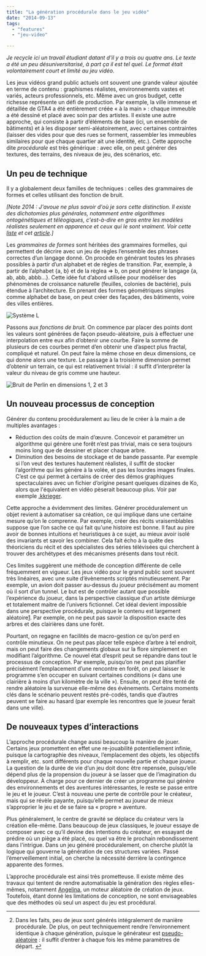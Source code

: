 ```yaml
---
title: "La génération procédurale dans le jeu vidéo"
date: "2014-09-13"
tags:
  - "features"
  - "jeu-video"

---
```


_Je recycle ici un travail étudiant datant d'il y a trois ou quatre ans. Le texte a été un peu désuniversitarisé, à part ça il est tel quel. Le format était volontairement court et limité au jeu vidéo._

Les jeux vidéos grand public actuels ont souvent une grande valeur ajoutée en terme de contenu : graphismes réalistes, environnements vastes et variés, acteurs professionnels, etc. Même avec un gros budget, cette richesse représente un défi de production. Par exemple, la ville immense et détaillée de GTA4 a été entièrement créée « à la main » : chaque immeuble a été dessiné et placé avec soin par des artistes. Il existe une autre approche, qui consiste à partir d’éléments de base (ici, un ensemble de bâtiments) et à les disposer semi-aléatoirement, avec certaines contraintes (laisser des vides pour que des rues se forment, rassembler les immeubles similaires pour que chaque quartier ait une identité, etc.). Cette approche dite _procédurale_ est très générique : avec elle, on peut générer des textures, des terrains, des niveaux de jeu, des scénarios, etc.

## Un peu de technique

Il y a globalement deux familles de techniques : celles des grammaires de formes et celles utilisant des fonction de bruit.

_\[Note 2014 : J'avoue ne plus savoir d'où je sors cette distinction. Il existe des dichotomies plus générales, notamment entre algorithmes ontogénétiques et téléogiques, c'est-à-dire en gros entre les modèles réalistes seulement en apparence et ceux qui le sont vraiment. Voir cette [liste](http://pcg.wikidot.com/pcg-algorithm:teleological-vs-ontogenetic) et cet [article](http://cowboyprogramming.com/2007/01/05/shattering-reality/).\]_

Les _grammaires de formes_ sont héritées des grammaires formelles, qui permettent de décrire avec un jeu de règles l’ensemble des phrases correctes d’un langage donné. On procède en générant toutes les phrases possibles à partir d’un alphabet et de règles de transition. Par, exemple, à partir de l’alphabet {a, b} et de la règlea => b, on peut générer le langage {a, ab, abb, abbb…}. Cette idée fut d’abord utilisée pour modéliser des phénomènes de croissance naturelle (feuilles, colonies de bactérie), puis étendue à l’architecture. En prenant des formes géométriques simples comme alphabet de base, on peut créer des façades, des bâtiments, voire des villes entières.

![Système L](/assets/images/System-L.jpg " Système L")

Passons aux _fonctions de bruit._ On commence par placer des points dont les valeurs sont générées de façon pseudo-aléatoire, puis à effectuer une interpolation entre eux afin d’obtenir une courbe. Faire la somme de plusieurs de ces courbes permet d’en obtenir une d’aspect plus fractal, compliqué et naturel. On peut faire la même chose en deux dimensions, ce qui donne alors une texture. Le passage à la troisième dimension permet d’obtenir un terrain, ce qui est relativement trivial : il suffit d’interpréter la valeur du niveau de gris comme une hauteur.

![Bruit de Perlin en dimensions 1, 2 et 3](/assets/images/Perlin.png " Bruit de Perlin en dimensions 1, 2 et 3")

## Un nouveau processus de conception

Générer du contenu procéduralement au lieu de le créer à la main a de multiples avantages :

- Réduction des coûts de main d’œuvre. Concevoir et paramétrer un algorithme qui génère une forêt n’est pas trivial, mais ce sera toujours moins long que de dessiner et placer chaque arbre.
- Diminution des besoins de stockage et de bande passante. Par exemple si l’on veut des textures hautement réalistes, il suffit de stocker l’algorithme qui les génére à la volée, et pas les lourdes images finales. C’est ce qui permet à certains de créer des démos graphiques spectaculaires avec un fichier d’origine pesant quelques dizaines de Ko, alors que l'équivalent en vidéo pèserait beaucoup plus. Voir par exemple [.kkrieger](http://en.wikipedia.org/wiki/.kkrieger).

Cette approche a évidemment des limites. Générer procéduralement un objet revient à automatiser sa création, ce qui implique dans une certaine mesure qu’on le comprenne. Par exemple, créer des récits vraisemblables suppose que l’on sache ce qui fait qu'une histoire est bonne. Il faut au pire avoir de bonnes intuitions et heuristiques à ce sujet, au mieux avoir isolé des invariants et savoir les combiner. Cela fait écho à la quête des théoriciens du récit et des spécialistes des séries télévisées qui cherchent à trouver des archétypes et des mécanismes présents dans tout récit.

Ces limites suggèrent une méthode de conception différente de celle fréquemment en vigueur. Les jeux vidéo pour le grand public sont souvent très linéaires, avec une suite d’évènements scriptés minutieusement. Par exemple, un avion doit passer au-dessus du joueur précisément au moment où il sort d’un tunnel. Le but est de contrôler autant que possible l’expérience du joueur, dans la perspective classique d’un artiste démiurge et totalement maitre de l’univers fictionnel. Cet idéal devient impossible dans une perspective procédurale, puisque le contenu est largement aléatoire[1](#fn-988-1). Par exemple, on ne peut pas savoir la disposition exacte des arbres et des clairières dans une forêt.

Pourtant, on regagne en facilités de macro-gestion ce qu’on perd en contrôle minutieux. On ne peut pas placer telle espèce d’arbre à tel endroit, mais on peut faire des changements globaux sur la flore simplement en modifiant l’algorithme. Ce nouvel état d’esprit peut se répandre dans tout le processus de conception. Par exemple, puisqu’on ne peut pas planifier précisément l’emplacement d’une rencontre en forêt, on peut laisser le programme s’en occuper en suivant certaines conditions (« dans une clairière à moins d’un kilomètre de la ville »). Ensuite, on peut être tenté de rendre aléatoire la survenue elle-même des évènements. Certains moments clés dans le scénario peuvent restés pré-codés, tandis que d’autres peuvent se faire au hasard (par exemple les rencontres que le joueur ferait dans une ville).

## De nouveaux types d’interactions

L’approche procédurale change aussi beaucoup la manière de jouer. Certains jeux promettent en effet une re-jouabilité potentiellement infinie, puisque la cartographie des niveaux, l’emplacement des objets, les objectifs à remplir, etc. sont différents pour chaque nouvelle partie et chaque joueur. La question de la durée de vie d’un jeu doit donc être repensée, puisqu’elle dépend plus de la propension du joueur à se lasser que de l’imagination du développeur. À charge pour ce dernier de créer un programme qui génère des environnements et des aventures intéressantes, le reste se passe entre le jeu et le joueur. C’est à nouveau une perte de contrôle pour le créateur, mais qui se révèle payante, puisqu’elle permet au joueur de mieux s’approprier le jeu et de se faire sa « propre » aventure.

Plus généralement, le centre de gravité se déplace du créateur vers la création elle-même. Dans beaucoup de jeux classiques, le joueur essaye de composer avec ce qu’il devine des intentions du créateur, en essayant de prédire où un piège a été placé, ou quel va être le prochain rebondissement dans l'intrigue. Dans un jeu généré procéduralement, on cherche plutôt la logique qui gouverne la génération de ces structures variées. Passé l’émerveillement initial, on cherche la nécessité derrière la contingence apparente des formes.

L’approche procédurale est ainsi très prometteuse. Il existe même des travaux qui tentent de rendre automatisable la génération des règles elles-mêmes, notamment [Angelina](http://www.develop-online.net/features/1537/Games-built-by-computers), un moteur aléatoire de création de jeux. Toutefois, étant donné les limitations de conception, ne sont envisageables que des méthodes où seul un aspect du jeu est procédural.

* * *

2. Dans les faits, peu de jeux sont générés intégralement de manière procédurale. De plus, on peut techniquement rendre l’environnement identique à chaque génération, puisque le générateur est [pseudo-aléatoire](https://en.wikipedia.org/wiki/Random_seed) : il suffit d’entrer à chaque fois les même paramètres de départ. [↩](#fnref-988-1)
